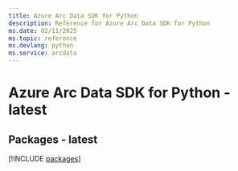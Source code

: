 ```yaml
---
title: Azure Arc Data SDK for Python
description: Reference for Azure Arc Data SDK for Python
ms.date: 02/11/2025
ms.topic: reference
ms.devlang: python
ms.service: arcdata
---
```

# Azure Arc Data SDK for Python - latest
## Packages - latest
[!INCLUDE [packages](arc-data-index.md)]